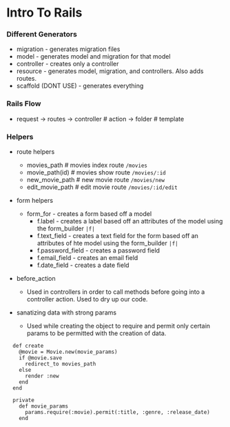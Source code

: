 # Intro To Rails

### Different Generators

- migration - generates migration files
- model - generates model and migration for that model
- controller - creates only a controller
- resource - generates model, migration, and controllers. Also adds routes.
- scaffold (DONT USE) - generates everything

### Rails Flow

- request -> routes -> controller # action -> folder # template

### Helpers

- route helpers

  - movies_path # movies index route `/movies`
  - movie_path(id) # movies show route `/movies/:id`
  - new_movie_path # new movie route `/movies/new`
  - edit_movie_path # edit movie route `/movies/:id/edit`

- form helpers

  - form_for - creates a form based off a model
    - f.label - creates a label based off an attributes of the model using the form_builder `|f|`
    - f.text_field - creates a text field for the form based off an attributes of hte model using the form_builder `|f|`
    - f.password_field - creates a password field
    - f.email_field - creates an email field
    - f.date_field - creates a date field

- before_action

  - Used in controllers in order to call methods before going into a controller action. Used to dry up our code.

- sanatizing data with strong params
  - Used while creating the object to require and permit only certain params to be permitted with the creation of data.

```
  def create
    @movie = Movie.new(movie_params)
    if @movie.save
      redirect_to movies_path
    else
      render :new
    end
  end

  private
    def movie_params
      params.require(:movie).permit(:title, :genre, :release_date)
    end
```
